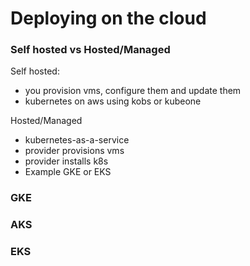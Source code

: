 # Deploying on the cloud

### Self hosted vs Hosted/Managed

Self hosted:
* you provision vms, configure them and update them
* kubernetes on aws using kobs or kubeone

Hosted/Managed
* kubernetes-as-a-service
* provider provisions vms
* provider installs k8s
* Example GKE or EKS

### GKE

### AKS

### EKS